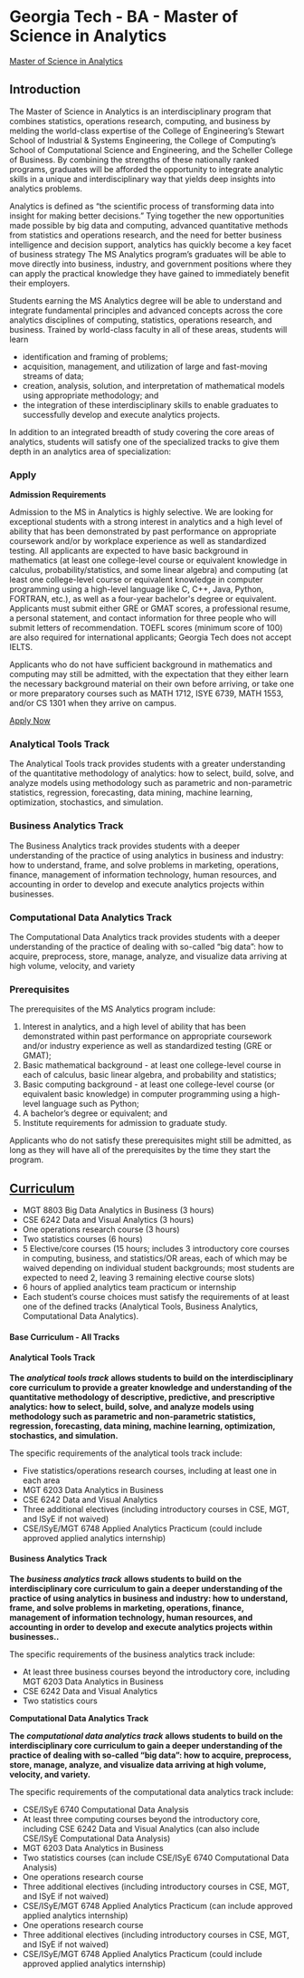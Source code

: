 # Georgia Tech - BA - Master of Science in Analytics

[Master of Science in Analytics](http://catalog.gatech.edu/programs/analytics-ms/)

## Introduction

The Master of Science in Analytics is an interdisciplinary program that combines statistics, operations research, computing, and business by melding the world-class expertise of the College of Engineering’s Stewart School of Industrial & Systems Engineering, the College of Computing’s School of Computational Science and Engineering, and the Scheller College of Business. By combining the strengths of these nationally ranked programs, graduates will be afforded the opportunity to integrate analytic skills in a unique and interdisciplinary way that yields deep insights into analytics problems.

Analytics is defined as “the scientific process of transforming data into insight for making better decisions.” Tying together the new opportunities made possible by big data and computing, advanced quantitative methods from statistics and operations research, and the need for better business intelligence and decision support, analytics has quickly become a key facet of business strategy The MS Analytics program’s graduates will be able to move directly into business, industry, and government positions where they can apply the practical knowledge they have gained to immediately benefit their employers.

Students earning the MS Analytics degree will be able to understand and integrate fundamental principles and advanced concepts across the core analytics disciplines of computing, statistics, operations research, and business. Trained by world-class faculty in all of these areas, students will learn

* identification and framing of problems;
* acquisition, management, and utilization of large and fast-moving streams of data;
* creation, analysis, solution, and interpretation of mathematical models using appropriate methodology; and
* the integration of these interdisciplinary skills to enable graduates to successfully develop and execute analytics projects.

In addition to an integrated breadth of study covering the core areas of analytics, students will satisfy one of the specialized tracks to give them depth in an analytics area of specialization:

### Apply



**Admission Requirements**

Admission to the MS in Analytics is highly selective. We are looking for exceptional students with a strong interest in analytics and a high level of ability that has been demonstrated by past performance on appropriate coursework and/or by workplace experience as well as standardized testing. All applicants are expected to have basic background in mathematics \(at least one college-level course or equivalent knowledge in calculus, probability/statistics, and some linear algebra\) and computing \(at least one college-level course or equivalent knowledge in computer programming using a high-level language like C, C++, Java, Python, FORTRAN, etc.\), as well as a four-year bachelor's degree or equivalent. Applicants must submit either GRE or GMAT scores, a professional resume, a personal statement, and contact information for three people who will submit letters of recommendation. TOEFL scores \(minimum score of 100\) are also required for international applicants; Georgia Tech does not accept IELTS.

Applicants who do not have sufficient background in mathematics and computing may still be admitted, with the expectation that they either learn the necessary background material on their own before arriving, or take one or more preparatory courses such as MATH 1712, ISYE 6739, MATH 1553, and/or CS 1301 when they arrive on campus.

[Apply Now](http://grad.gatech.edu/apply-now)  


### Analytical Tools Track

The Analytical Tools track provides students with a greater understanding of the quantitative methodology of analytics: how to select, build, solve, and analyze models using methodology such as parametric and non-parametric statistics, regression, forecasting, data mining, machine learning, optimization, stochastics, and simulation.

### Business Analytics Track

The Business Analytics track provides students with a deeper understanding of the practice of using analytics in business and industry: how to understand, frame, and solve problems in marketing, operations, finance, management of information technology, human resources, and accounting in order to develop and execute analytics projects within businesses.

### Computational Data Analytics Track

The Computational Data Analytics track provides students with a deeper understanding of the practice of dealing with so-called “big data”: how to acquire, preprocess, store, manage, analyze, and visualize data arriving at high volume, velocity, and variety

### Prerequisites

The prerequisites of the MS Analytics program include:

1. Interest in analytics, and a high level of ability that has been demonstrated within past performance on appropriate coursework and/or industry experience as well as standardized testing \(GRE or GMAT\);
2. Basic mathematical background - at least one college-level course in each of calculus, basic linear algebra, and probability and statistics;
3. Basic computing background - at least one college-level course \(or equivalent basic knowledge\) in computer programming using a high-level language such as Python;
4. A bachelor’s degree or equivalent; and
5. Institute requirements for admission to graduate study.

Applicants who do not satisfy these prerequisites might still be admitted, as long as they will have all of the prerequisites by the time they start the program.

## [Curriculum](https://analytics.gatech.edu/curriculum)

* MGT 8803 Big Data Analytics in Business \(3 hours\)
* CSE 6242 Data and Visual Analytics \(3 hours\)
* One operations research course \(3 hours\)
* Two statistics courses \(6 hours\)
* 5 Elective/core courses \(15 hours; includes 3 introductory core courses in computing, business, and statistics/OR areas, each of which may be waived depending on individual student backgrounds; most students are expected to need 2, leaving 3 remaining elective course slots\)
* 6 hours of applied analytics team practicum or internship
* Each student’s course choices must satisfy the requirements of at least one of the defined tracks \(Analytical Tools, Business Analytics, Computational Data Analytics\).

#### Base Curriculum - All Tracks



#### Analytical Tools Track

**The** _**analytical tools track**_ **allows students to build on the interdisciplinary core curriculum to provide a greater knowledge and understanding of the quantitative methodology of descriptive, predictive, and prescriptive analytics: how to select, build, solve, and analyze models using methodology such as parametric and non-parametric statistics, regression, forecasting, data mining, machine learning, optimization, stochastics, and simulation.**

The specific requirements of the analytical tools track include:

* Five statistics/operations research courses, including at least one in each area
* MGT 6203 Data Analytics in Business
* CSE 6242 Data and Visual Analytics
* Three additional electives \(including introductory courses in CSE, MGT, and ISyE if not waived\)
* CSE/ISyE/MGT 6748 Applied Analytics Practicum \(could include approved applied analytics internship\)



#### Business Analytics Track

**The** _**business analytics track**_ **allows students to build on the interdisciplinary core curriculum to gain a deeper understanding of the practice of using analytics in business and industry: how to understand, frame, and solve problems in marketing, operations, finance, management of information technology, human resources, and accounting in order to develop and execute analytics projects within businesses..**

The specific requirements of the business analytics track include:

* At least three business courses beyond the introductory core, including MGT 6203 Data Analytics in Business
* CSE 6242 Data and Visual Analytics
* Two statistics cours





**Computational Data Analytics Track**

**The** _**computational data analytics track**_ **allows students to build on the interdisciplinary core curriculum to gain a deeper understanding of the practice of dealing with so-called “big data”: how to acquire, preprocess, store, manage, analyze, and visualize data arriving at high volume, velocity, and variety.**

The specific requirements of the computational data analytics track include:

* CSE/ISyE 6740 Computational Data Analysis
* At least three computing courses beyond the introductory core, including CSE 6242 Data and Visual Analytics \(can also include CSE/ISyE Computational Data Analysis\)
* MGT 6203 Data Analytics in Business
* Two statistics courses \(can include CSE/ISyE 6740 Computational Data Analysis\)
* One operations research course
* Three additional electives \(including introductory courses in CSE, MGT, and ISyE if not waived\)
* CSE/ISyE/MGT 6748 Applied Analytics Practicum \(can include approved applied analytics internship\)
* One operations research course
* Three additional electives \(including introductory courses in CSE, MGT, and ISyE if not waived\)
* CSE/ISyE/MGT 6748 Applied Analytics Practicum \(could include approved applied analytics internship\)



##  

